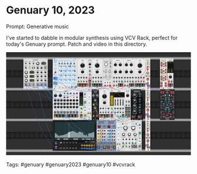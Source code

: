 # Genuary 10, 2023
Prompt: Generative music

I've started to dabble in modular synthesis using VCV Rack, perfect for today's Genuary prompt. Patch and video in this directory.

![](gen10.png)

Tags: #genuary #genuary2023 #genuary10 #vcvrack